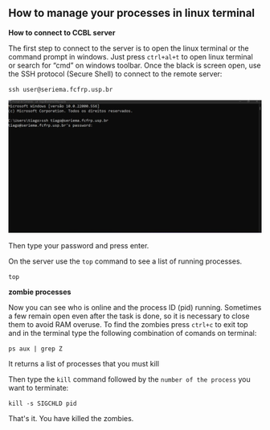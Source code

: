 ## How to manage your processes in linux terminal

**How to connect to CCBL server**

The first step to connect to the server is to open the linux terminal or the command prompt in windows. Just press `ctrl+al+t` to open linux terminal or search for “cmd” on windows toolbar. Once the black is screen open, use the SSH protocol (Secure Shell) to connect to the remote server:

```
ssh user@seriema.fcfrp.usp.br 

```
![Example of command prompt](img/term/cmd.jpeg)

Then type your password and press enter.

On the server use the `top` command to see a list of running processes.

```
top
```
**zombie processes**

Now you can see who is online and the process ID (pid) running. Sometimes a few remain open even after the task is done, so it is necessary to close them to avoid RAM overuse. To find the zombies press `ctrl+c` to exit top and in the terminal type the following combination of comands on terminal:

```
ps aux | grep Z
```
It returns a list of processes that you must kill

Then type the `kill` command followed by the `number of the process` you want to terminate:

```
kill -s SIGCHLD pid
```

That's it. You have killed the zombies.
